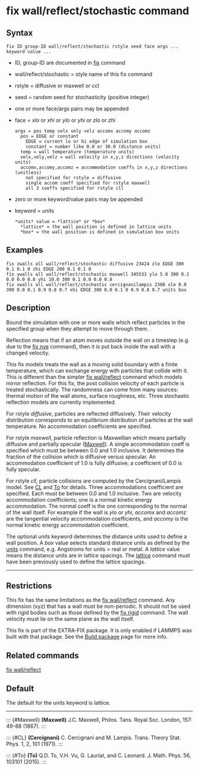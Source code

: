 # fix wall/reflect/stochastic command

## Syntax

    fix ID group-ID wall/reflect/stochastic rstyle seed face args ... keyword value ...

-   ID, group-ID are documented in [fix](fix) command

-   wall/reflect/stochastic = style name of this fix command

-   rstyle = diffusive or maxwell or ccl

-   seed = random seed for stochasticity (positive integer)

-   one or more face/args pairs may be appended

-   face = *xlo* or *xhi* or *ylo* or *yhi* or *zlo* or *zhi*

        args = pos temp velx vely velz accomx accomy accomz
          pos = EDGE or constant
            EDGE = current lo or hi edge of simulation box
            constant = number like 0.0 or 30.0 (distance units)
          temp = wall temperature (temperature units)
          velx,vely,velz = wall velocity in x,y,z directions (velocity units)
          accomx,accomy,accomz = accommodation coeffs in x,y,z directions (unitless)
            not specified for rstyle = diffusive
            single accom coeff specified for rstyle maxwell
            all 3 coeffs specified for rstyle cll

-   zero or more keyword/value pairs may be appended

-   keyword = *units*

        *units* value = *lattice* or *box*
          *lattice* = the wall position is defined in lattice units
          *box* = the wall position is defined in simulation box units

## Examples

``` LAMMPS
fix zwalls all wall/reflect/stochastic diffusive 23424 zlo EDGE 300 0.1 0.1 0 zhi EDGE 200 0.1 0.1 0
fix ywalls all wall/reflect/stochastic maxwell 345533 ylo 5.0 300 0.1 0.0 0.0 0.8 yhi 10.0 300 0.1 0.0 0.0 0.8
fix xwalls all wall/reflect/stochastic cercignanilampis 2308 xlo 0.0 300 0.0 0.1 0.9 0.8 0.7 xhi EDGE 300 0.0 0.1 0 0.9 0.8 0.7 units box
```

## Description

Bound the simulation with one or more walls which reflect particles in
the specified group when they attempt to move through them.

Reflection means that if an atom moves outside the wall on a timestep
(e.g. due to the [fix nve](fix_nve) command), then it is put back inside
the wall with a changed velocity.

This fix models treats the wall as a moving solid boundary with a finite
temperature, which can exchange energy with particles that collide with
it. This is different than the simpler [fix
wall/reflect](fix_wall_reflect) command which models mirror reflection.
For this fix, the post collision velocity of each particle is treated
stochastically. The randomness can come from many sources: thermal
motion of the wall atoms, surface roughness, etc. Three stochastic
reflection models are currently implemented.

For rstyle *diffusive*, particles are reflected diffusively. Their
velocity distribution corresponds to an equilibrium distribution of
particles at the wall temperature. No accommodation coefficients are
specified.

For rstyle *maxwell*, particle reflection is Maxwellian which means
partially diffusive and partially specular ([Maxwell](Maxwell)). A
single accommodation coeff is specified which must be between 0.0 and
1.0 inclusive. It determines the fraction of the collision which is
diffusive versus specular. An accommodation coefficient of 1.0 is fully
diffusive; a coefficient of 0.0 is fully specular.

For rstyle *cll*, particle collisions are computed by the
Cercignani/Lampis model. See [CL](CL) and [To](To) for details. Three
accommodations coefficient are specified. Each must be between 0.0 and
1.0 inclusive. Two are velocity accommodation coefficients; one is a
normal kinetic energy accommodation. The normal coeff is the one
corresponding to the normal of the wall itself. For example if the wall
is *ylo* or *yhi*, *accomx* and *accomz* are the tangential velocity
accommodation coefficients, and *accomy* is the normal kinetic energy
accommodation coefficient.

The optional *units* keyword determines the distance units used to
define a wall position. A *box* value selects standard distance units as
defined by the [units](units) command, e.g. Angstroms for units = real
or metal. A *lattice* value means the distance units are in lattice
spacings. The [lattice](lattice) command must have been previously used
to define the lattice spacings.

------------------------------------------------------------------------

## Restrictions

This fix has the same limitations as the [fix
wall/reflect](fix_wall_reflect) command. Any dimension (xyz) that has a
wall must be non-periodic. It should not be used with rigid bodies such
as those defined by the [fix rigid](fix_rigid) command. The wall
velocity must lie on the same plane as the wall itself.

This fix is part of the EXTRA-FIX package. It is only enabled if LAMMPS
was built with that package. See the [Build package](Build_package) page
for more info.

## Related commands

[fix wall/reflect](fix_wall_reflect)

## Default

The default for the units keyword is lattice.

------------------------------------------------------------------------

::: {#Maxwell}
**(Maxwell)** J.C. Maxwell, Philos. Tans. Royal Soc. London, 157: 49-88
(1867).
:::

::: {#CL}
**(Cercignani)** C. Cercignani and M. Lampis. Trans. Theory Stat. Phys.
1, 2, 101 (1971).
:::

::: {#To}
**(To)** Q.D. To, V.H. Vu, G. Lauriat, and C. Leonard. J. Math. Phys.
56, 103101 (2015).
:::
